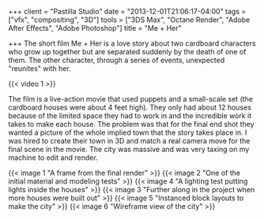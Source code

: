 +++
client = "Pastilla Studio"
date = "2013-12-01T21:06:17-04:00"
tags = ["vfx", "compositing", "3D"]
tools = ["3DS Max", "Octane Render", "Adobe After Effects", "Adobe Photoshop"]
title = "Me + Her"

+++
The short film Me + Her is a love story about two cardboard characters who grow up together but are separated suddenly by the death of one of them. The other character, through a series of events, unexpected "reunites" with her.

{{< video 1 >}}

The film is a live-action movie that used puppets and a small-scale set (the cardboard houses were about 4 feet high). They only had about 12 houses because of the limited space they had to work in and the incredible work it takes to make each house. The problem was that for the final end shot they wanted a picture of the whole implied town that the story takes place in. I was hired to create their town in 3D and match a real camera move for the final scene in the movie. The city was massive and was very taxing on my machine to edit and render.

{{< image 1 "A frame from the final render" >}}
{{< image 2 "One of the initial material and modeling tests" >}}
{{< image 4 "A lighting test putting lights inside the houses" >}}
{{< image 3 "Further along in the project when more houses were built out" >}}
{{< image 5 "Instanced block layouts to make the city" >}}
{{< image 6 "Wireframe view of the city" >}}
